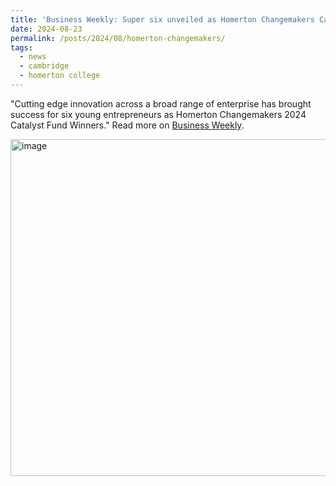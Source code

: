 ```yaml
---
title: 'Business Weekly: Super six unveiled as Homerton Changemakers Catalyst Fund winners'
date: 2024-08-23
permalink: /posts/2024/08/homerton-changemakers/
tags:
  - news
  - cambridge
  - homerton college
---
```


"Cutting edge innovation across a broad range of enterprise has brought success for six young entrepreneurs as Homerton Changemakers 2024 Catalyst Fund Winners." Read more on [Business Weekly](https://www.businessweekly.co.uk/posts/super-six-unveiled-as-homerton-changemakers-catalyst-fund-winners).

<img width="539" alt="image" src="https://github.com/user-attachments/assets/357bee9b-5e5c-40ee-a5fe-a6999cd15da2" />
